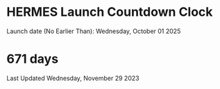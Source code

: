 # HERMES Launch Countdown Clock

Launch date (No Earlier Than): Wednesday, October 01 2025
# 671 days

Last Updated Wednesday, November 29 2023
